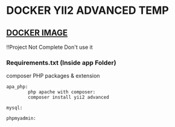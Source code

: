 <h1> DOCKER YII2 ADVANCED TEMP </h1>

<h2> <u>DOCKER IMAGE</u> </h2>

  !!Project Not Complete Don't use it

<h3> Requirements.txt (Inside app Folder)</h3>
    <p>composer PHP packages & extension
    </p>

    apa_php:
            php apache with composer:
            composer install yii2 advanced

    mysql:

    phpmyadmin:
